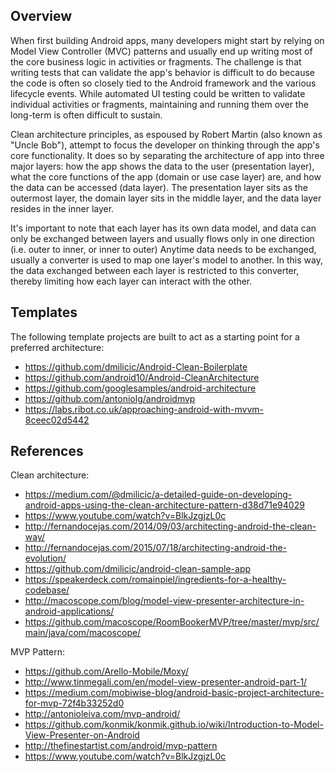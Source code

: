 ## Overview

When first building Android apps, many developers might start by relying on Model View Controller (MVC) patterns and usually end up writing most of the core business logic in activities or fragments.  The challenge is that writing tests that can validate the app's behavior is difficult to do because the code is often so closely tied to the Android framework and the various lifecycle events.  While automated UI testing could be written to validate individual activities or fragments, maintaining and running them over the long-term is often difficult to sustain.

Clean architecture principles, as espoused by Robert Martin (also known as "Uncle Bob"), attempt to focus the developer on thinking through the app's core functionality.  It does so by separating the architecture of app into three major layers: how the app shows the data to the user (presentation layer), what the core functions of the app (domain or use case layer) are, and how the data can be accessed (data layer).  The presentation layer sits as the outermost layer, the domain layer sits in the middle layer, and the data layer resides in the inner layer.  

It's important to note that each layer has its own data model, and data can only be exchanged between layers and usually flows only in one direction (i.e. outer to inner, or inner to outer)  Anytime data needs to be exchanged, usually a converter is used to map one layer's model to another.  In this way, the data exchanged between each layer is restricted to this converter, thereby limiting how each layer can interact with the other. 

## Templates

The following template projects are built to act as a starting point for a preferred architecture:

 * <https://github.com/dmilicic/Android-Clean-Boilerplate>
 * <https://github.com/android10/Android-CleanArchitecture>
 * <https://github.com/googlesamples/android-architecture>
 * <https://github.com/antoniolg/androidmvp>
 * <https://labs.ribot.co.uk/approaching-android-with-mvvm-8ceec02d5442>

## References

Clean architecture:

* <https://medium.com/@dmilicic/a-detailed-guide-on-developing-android-apps-using-the-clean-architecture-pattern-d38d71e94029>
* <https://www.youtube.com/watch?v=BlkJzgjzL0c>
* <http://fernandocejas.com/2014/09/03/architecting-android-the-clean-way/>
* <http://fernandocejas.com/2015/07/18/architecting-android-the-evolution/>
* <https://github.com/dmilicic/android-clean-sample-app>
* <https://speakerdeck.com/romainpiel/ingredients-for-a-healthy-codebase/>
* <http://macoscope.com/blog/model-view-presenter-architecture-in-android-applications/>
* <https://github.com/macoscope/RoomBookerMVP/tree/master/mvp/src/main/java/com/macoscope/>

MVP Pattern:

* <https://github.com/Arello-Mobile/Moxy/>
* <http://www.tinmegali.com/en/model-view-presenter-android-part-1/>
* <https://medium.com/mobiwise-blog/android-basic-project-architecture-for-mvp-72f4b33252d0>
* <http://antonioleiva.com/mvp-android/>
* <https://github.com/konmik/konmik.github.io/wiki/Introduction-to-Model-View-Presenter-on-Android>
* <http://thefinestartist.com/android/mvp-pattern>
* <https://www.youtube.com/watch?v=BlkJzgjzL0c>
